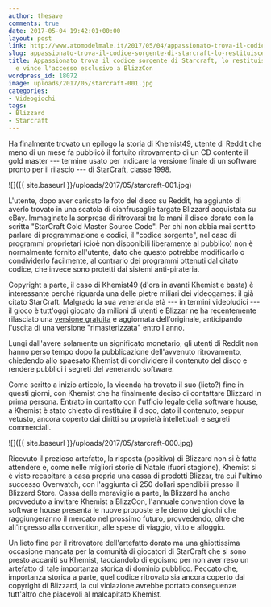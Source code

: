 ```yaml
---
author: thesave
comments: true
date: 2017-05-04 19:42:01+00:00
layout: post
link: http://www.atomodelmale.it/2017/05/04/appassionato-trova-il-codice-sorgente-di-starcraft-lo-restituisce-a-blizzard-e-vince-laccesso-esclusivo-a-blizzcon/
slug: appassionato-trova-il-codice-sorgente-di-starcraft-lo-restituisce-a-blizzard-e-vince-laccesso-esclusivo-a-blizzcon
title: Appassionato trova il codice sorgente di Starcraft, lo restituisce a Blizzard
  e vince l'accesso esclusivo a BlizzCon
wordpress_id: 18072
image: uploads/2017/05/starcraft-001.jpg
categories:
- Videogiochi
tags:
- Blizzard
- Starcraft
---
```


Ha finalmente trovato un epilogo la storia di Khemist49, utente di Reddit che meno di un mese fa pubblicò il fortuito ritrovamento di un CD contente il gold master --- termine usato per indicare la versione finale di un software pronto per il rilascio --- di [StarCraft](/2010/08/16/starcraft-ii-wings-of-liberty.html), classe 1998.

![]({{ site.baseurl }}/uploads/2017/05/starcraft-001.jpg)

L'utente, dopo aver caricato le foto del disco su Reddit, ha aggiunto di averlo trovato in una scatola di cianfrusaglie targate Blizzard acquistata su eBay. Immaginate la sorpresa di ritrovarsi tra le mani il disco dorato con la scritta "StarCraft Gold Master Source Code". Per chi non abbia mai sentito parlare di programmazione e codici, il "codice sorgente", nel caso di programmi proprietari (cioè non disponibili liberamente al pubblico) non è normalmente fornito all'utente, dato che questo potrebbe modificarlo o condividerlo facilmente, al contrario dei programmi ottenuti dal citato codice, che invece sono protetti dai sistemi anti-pirateria.

Copyright a parte, il caso di Khemist49 (d'ora in avanti Khemist e basta) è interessante perché riguarda una delle pietre miliari dei videogames: il già citato StarCraft. Malgrado la sua veneranda età --- in termini videoludici --- il gioco è tutt'oggi giocato da milioni di utenti e Blizzar ne ha recentemente rilasciato una [versione gratuita](https://starcraft.com/it-it/) e aggiornata dell'originale, anticipando l'uscita di una versione "rimasterizzata" entro l'anno.

Lungi dall'avere solamente un significato monetario, gli utenti di Reddit non hanno perso tempo dopo la pubblicazione dell'avvenuto ritrovamento, chiedendo allo spaesato Khemist di condividere il contenuto del disco e rendere pubblici i segreti del venerando software.

Come scritto a inizio articolo, la vicenda ha trovato il suo (lieto?) fine in questi giorni, con Khemist che ha finalmente deciso di contattare Blizzard in prima persona. Entrato in contatto con l'ufficio legale della software house, a Khemist è stato chiesto di restituire il disco, dato il contenuto, seppur vetusto, ancora coperto dai diritti su proprietà intellettuali e segreti commerciali.

![]({{ site.baseurl }}/uploads/2017/05/starcraft-000.jpg)

Ricevuto il prezioso artefatto, la risposta (positiva) di Blizzard non si è fatta attendere e, come nelle migliori storie di Natale (fuori stagione), Khemist si è visto recapitare a casa propria una cassa di prodotti Blizzar, tra cui l'ultimo successo Overwatch, con l'aggiunta di 250 dollari spendibili presso il Blizzard Store. Cassa delle meraviglie a parte, la Blizzard ha anche provveduto a invitare Khemist a BlizzCon, l'annuale convention dove la software house presenta le nuove proposte e le demo dei giochi che raggiungeranno il mercato nel prossimo futuro, provvedendo, oltre che all'ingresso alla convention, alle spese di viaggio, vitto e alloggio.

Un lieto fine per il ritrovatore dell'artefatto dorato ma una ghiottissima occasione mancata per la comunità di giocatori di StarCraft che si sono presto accaniti su Khemist, tacciandolo di egoismo per non aver reso un artefatto di tale importanza storica di dominio pubblico. Peccato che, importanza storica a parte, quel codice ritrovato sia ancora coperto dal copyright di Blizzard, la cui violazione avrebbe portato conseguenze tutt'altro che piacevoli al malcapitato Khemist.
